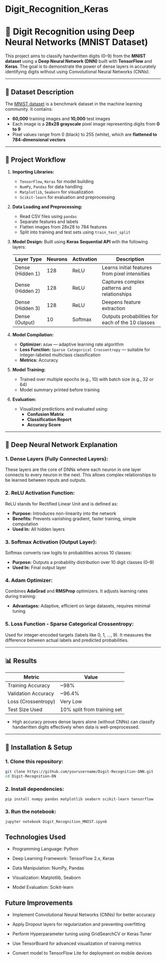 # Digit_Recognition_Keras
# 🧠 Digit Recognition using Deep Neural Networks (MNIST Dataset)

This project aims to classify handwritten digits (0–9) from the **MNIST dataset** using a **Deep Neural Network (DNN)** built with **TensorFlow** and **Keras**. The goal is to demonstrate the power of dense layers in accurately identifying digits without using Convolutional Neural Networks (CNNs).

---

## 📂 Dataset Description

The [MNIST dataset](http://yann.lecun.com/exdb/mnist/) is a benchmark dataset in the machine learning community. It contains:

- **60,000** training images and **10,000** test images  
- Each image is a **28x28 grayscale** pixel image representing digits from **0 to 9**
- Pixel values range from 0 (black) to 255 (white), which are **flattened to 784-dimensional vectors**

---

## 🚀 Project Workflow

1. **Importing Libraries:**  
   - `TensorFlow`, `Keras` for model building  
   - `NumPy`, `Pandas` for data handling  
   - `Matplotlib`, `Seaborn` for visualization  
   - `Scikit-learn` for evaluation and preprocessing

2. **Data Loading and Preprocessing:**  
   - Read CSV files using `pandas`
   - Separate features and labels
   - Flatten images from 28x28 to 784 features
   - Split into training and test sets using `train_test_split`

3. **Model Design:**
   Built using **Keras Sequential API** with the following layers:

   | Layer Type       | Neurons | Activation | Description |
   |------------------|---------|------------|-------------|
   | Dense (Hidden 1) | 128     | ReLU       | Learns initial features from pixel intensities |
   | Dense (Hidden 2) | 128     | ReLU       | Captures complex patterns and relationships |
   | Dense (Hidden 3) | 128     | ReLU       | Deepens feature extraction |
   | Dense (Output)   | 10      | Softmax    | Outputs probabilities for each of the 10 classes |

4. **Model Compilation:**  
   - **Optimizer:** `Adam` — adaptive learning rate algorithm  
   - **Loss Function:** `Sparse Categorical Crossentropy` — suitable for integer-labeled multiclass classification  
   - **Metrics:** Accuracy  

5. **Model Training:**  
   - Trained over multiple epochs (e.g., 10) with batch size (e.g., 32 or 64)  
   - Model summary printed before training  

6. **Evaluation:**  
   - Visualized predictions and evaluated using:  
     - **Confusion Matrix**
     - **Classification Report**
     - **Accuracy Score**

---

## 🧠 Deep Neural Network Explanation

### 1. **Dense Layers (Fully Connected Layers):**
These layers are the core of DNNs where each neuron in one layer connects to every neuron in the next. This allows complex relationships to be learned between inputs and outputs.

### 2. **ReLU Activation Function:**
ReLU stands for Rectified Linear Unit and is defined as:


- **Purpose:** Introduces non-linearity into the network
- **Benefits:** Prevents vanishing gradient, faster training, simple computation
- **Used In:** All hidden layers

### 3. **Softmax Activation (Output Layer):**
Softmax converts raw logits to probabilities across 10 classes:


- **Purpose:** Outputs a probability distribution over 10 digit classes (0–9)
- **Used In:** Final output layer

### 4. **Adam Optimizer:**
Combines **AdaGrad** and **RMSProp** optimizers. It adjusts learning rates during training:

- **Advantages:** Adaptive, efficient on large datasets, requires minimal tuning

### 5. **Loss Function - Sparse Categorical Crossentropy:**
Used for integer-encoded targets (labels like 0, 1, …, 9). It measures the difference between actual labels and predicted probabilities.

---

## 📊 **Results**

| Metric             | Value     |
|--------------------|-----------|
| Training Accuracy  | ~98%      |
| Validation Accuracy| ~96.4%    |
| Loss (Crossentropy)| Very Low  |
| Test Size Used     | 10% split from training set |

- High accuracy proves dense layers alone (without CNNs) can classify handwritten digits effectively when data is well-preprocessed.

---

## 📌 **Installation & Setup**

### 1. Clone this repository:
```bash
git clone https://github.com/yourusername/Digit-Recognition-DNN.git
cd Digit-Recognition-DN
```
### 2. Install dependencies:
```
pip install numpy pandas matplotlib seaborn scikit-learn tensorflow
```
### 3. Run the notebook:
```
jupyter notebook Digit_Recognition_MNIST.ipynb
```
## **Technologies Used**
- Programming Language: Python

- Deep Learning Framework: TensorFlow 2.x, Keras

- Data Manipulation: NumPy, Pandas

- Visualization: Matplotlib, Seaborn

- Model Evaluation: Scikit-learn

## **Future Improvements**

- Implement Convolutional Neural Networks (CNNs) for better accuracy

- Apply Dropout layers for regularization and preventing overfitting

- Perform Hyperparameter tuning using GridSearchCV or Keras Tuner

- Use TensorBoard for advanced visualization of training metrics

- Convert model to TensorFlow Lite for deployment on mobile devices


